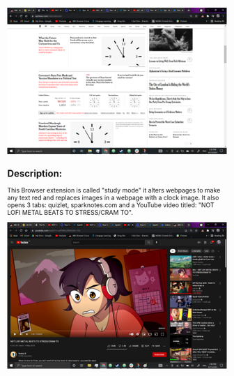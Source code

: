 ![Website screenshot](screengrab-1.png)

## Description:

This Browser extension is called "study mode" it alters webpages to make any text red and replaces images in a webpage with a clock image. It also opens 3 tabs: quizlet, sparknotes.com and a YouTube video titled: "NOT LOFI METAL BEATS TO STRESS/CRAM TO".


![Website screenshot](screengrab-2.png)
